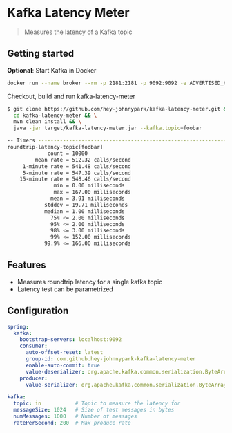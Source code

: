 # Kafka Latency Meter

> Measures the latency of a Kafka topic



## Getting started



<b>Optional</b>: Start Kafka in Docker
```bash
docker run --name broker --rm -p 2181:2181 -p 9092:9092 -e ADVERTISED_HOST=127.0.0.1 johnnypark/kafka-zookeeper
```

Checkout, build and run kafka-latency-meter
```bash
$ git clone https://github.com/hey-johnnypark/kafka-latency-meter.git && \
  cd kafka-latency-meter && \
  mvn clean install && \
  java -jar target/kafka-latency-meter.jar --kafka.topic=foobar

-- Timers ----------------------------------------------------------------------
roundtrip-latency-topic[foobar]
             count = 10000
         mean rate = 512.32 calls/second
     1-minute rate = 541.48 calls/second
     5-minute rate = 547.39 calls/second
    15-minute rate = 548.46 calls/second
               min = 0.00 milliseconds
               max = 167.00 milliseconds
              mean = 3.91 milliseconds
            stddev = 19.71 milliseconds
            median = 1.00 milliseconds
              75% <= 2.00 milliseconds
              95% <= 2.00 milliseconds
              98% <= 3.00 milliseconds
              99% <= 152.00 milliseconds
            99.9% <= 166.00 milliseconds
```


## Features

* Measures roundtrip latency for a single kafka topic
* Latency test can be parametrized 

## Configuration

```yaml
spring:
  kafka:
    bootstrap-servers: localhost:9092
    consumer:
      auto-offset-reset: latest
      group-id: com.github.hey-johnnypark-kafka-latency-meter
      enable-auto-commit: true
      value-deserializer: org.apache.kafka.common.serialization.ByteArrayDeserializer
    producer:
      value-serializer: org.apache.kafka.common.serialization.ByteArraySerializer

kafka:
  topic: in           # Topic to measure the latency for
  messageSize: 1024   # Size of test messages in bytes
  numMessages: 1000   # Number of messages 
  ratePerSecond: 200  # Max produce rate
```


